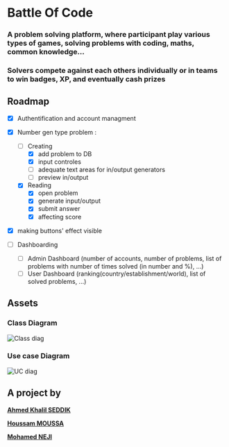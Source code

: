 # Battle Of Code

### A problem solving platform, where participant play various types of games, solving problems with coding, maths, common knowledge...
### Solvers compete against each others individually or in teams to win badges, XP, and eventually cash prizes

## Roadmap

- [X] Authentification and account managment

- [X] Number gen type problem :
  - [ ] Creating  
    - [X] add problem to DB
    - [X] input controles
    - [ ] adequate text areas for in/output generators
    - [ ] preview in/output
  - [X] Reading
    - [X] open problem
    - [X] generate input/output
    - [X] submit answer
    - [X] affecting score

- [X] making buttons' effect visible

- [ ] Dashboarding
  - [ ]  Admin Dashboard (number of accounts, number of problems, list of problems with number of times solved (in number and %), ...)
  - [ ]  User Dashboard (ranking(country/establishment/world), list of solved problems, ...)

## Assets

### Class Diagram

![Class diag](https://i.imgur.com/L3lJPE9.png)

### Use case Diagram

![UC diag](https://i.imgur.com/Gnjh6sD.png)

## A project by

  [**Ahmed Khalil SEDDIK**](https://www.linkedin.com/in/ahmed-khalil-seddik/)

  [**Houssam MOUSSA**](https://www.linkedin.com/in/houssem-moussa-aa7402188/)

  [**Mohamed NEJI**](https://www.linkedin.com/in/mohamedneji/)
